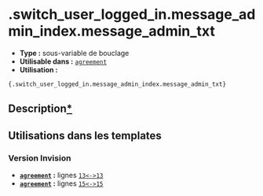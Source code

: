 # .switch_user_logged_in.message_admin_index.message_admin_txt
* __Type :__ sous-variable de bouclage
* __Utilisable dans :__ [`agreement`](../tpl/agreement.md#readme)
* __Utilisation :__

```html
{.switch_user_logged_in.message_admin_index.message_admin_txt}
```

## Description[*](https://fa-tvars.appspot.com/var/.switch_user_logged_in.message_admin_index.message_admin_txt)
## Utilisations dans les templates

### Version Invision
* __[`agreement`](../tpl/agreement.md#readme) :__ lignes [`13`](../src/invision/agreement.tpl#L13)[`<->`](../src/invision/agreement.tpl#L13-L13)[`13`](../src/invision/agreement.tpl#L13)
* __[`agreement`](../tpl/agreement.md#readme) :__ lignes [`15`](../src/invision/agreement.tpl#L15)[`<->`](../src/invision/agreement.tpl#L15-L15)[`15`](../src/invision/agreement.tpl#L15)

